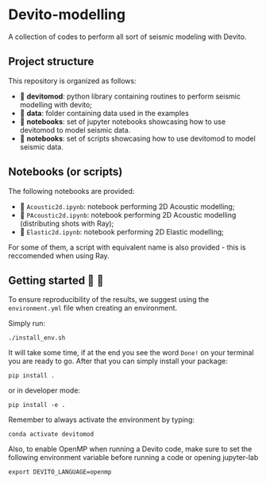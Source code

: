# Devito-modelling

A collection of codes to perform all sort of seismic modeling with Devito.

## Project structure
This repository is organized as follows:

* :open_file_folder: **devitomod**: python library containing routines to perform seismic modelling with devito;
* :open_file_folder: **data**: folder containing data used in the examples
* :open_file_folder: **notebooks**: set of jupyter notebooks showcasing how to use devitomod to model seismic data.
* :open_file_folder: **notebooks**: set of scripts showcasing how to use devitomod to model seismic data.

## Notebooks (or scripts)
The following notebooks are provided:

- :orange_book: ``Acoustic2d.ipynb``: notebook performing 2D Acoustic modelling;
- :orange_book: ``PAcoustic2d.ipynb``: notebook performing 2D Acoustic modelling (distributing shots with Ray);
- :orange_book: ``Elastic2d.ipynb``: notebook performing 2D Elastic modelling;

For some of them, a script with equivalent name is also provided - this is reccomended when using Ray.

## Getting started :space_invader: :robot:
To ensure reproducibility of the results, we suggest using the `environment.yml` file when creating an environment.

Simply run:
```
./install_env.sh
```
It will take some time, if at the end you see the word `Done!` on your terminal you are ready to go. After that you can simply install your package:
```
pip install .
```
or in developer mode:
```
pip install -e .
```

Remember to always activate the environment by typing:
```
conda activate devitomod
```

Also, to enable OpenMP when running a Devito code, make sure to set the following environment variable before running a code
or opening jupyter-lab
```
export DEVITO_LANGUAGE=openmp
```
